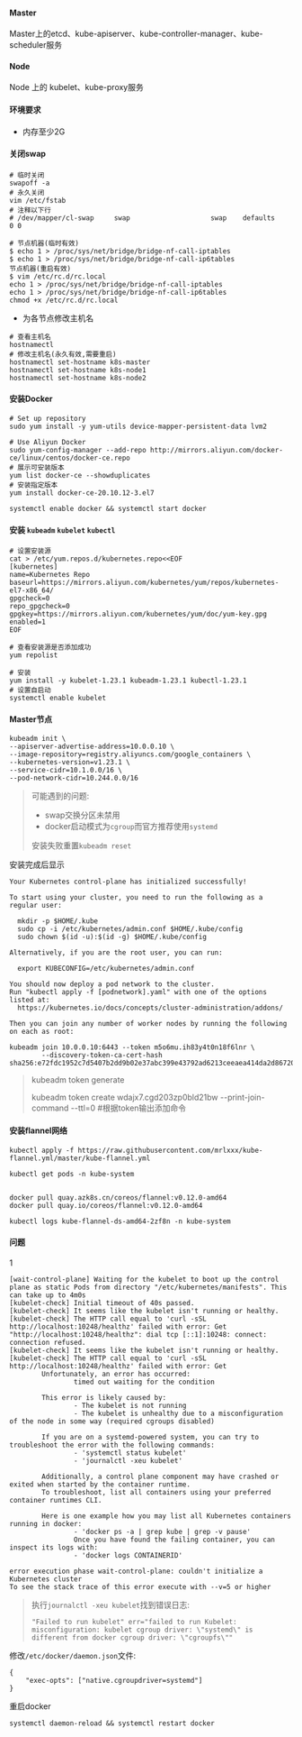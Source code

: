 #### Master

Master上的etcd、kube-apiserver、kube-controller-manager、kube-scheduler服务

#### Node

Node 上的 kubelet、kube-proxy服务

#### 环境要求

- 内存至少2G



#### 关闭swap

```
# 临时关闭
swapoff -a
# 永久关闭
vim /etc/fstab
# 注释以下行
# /dev/mapper/cl-swap     swap                    swap    defaults        0 0

# 节点机器(临时有效)
$ echo 1 > /proc/sys/net/bridge/bridge-nf-call-iptables
$ echo 1 > /proc/sys/net/bridge/bridge-nf-call-ip6tables
节点机器(重启有效)
$ vim /etc/rc.d/rc.local
echo 1 > /proc/sys/net/bridge/bridge-nf-call-iptables
echo 1 > /proc/sys/net/bridge/bridge-nf-call-ip6tables
chmod +x /etc/rc.d/rc.local
```

- 为各节点修改主机名

```
# 查看主机名
hostnamectl
# 修改主机名(永久有效,需要重启)
hostnamectl set-hostname k8s-master 
hostnamectl set-hostname k8s-node1 
hostnamectl set-hostname k8s-node2 
```



#### 安装Docker

```
# Set up repository
sudo yum install -y yum-utils device-mapper-persistent-data lvm2

# Use Aliyun Docker
sudo yum-config-manager --add-repo http://mirrors.aliyun.com/docker-ce/linux/centos/docker-ce.repo
# 展示可安装版本
yum list docker-ce --showduplicates
# 安装指定版本
yum install docker-ce-20.10.12-3.el7

systemctl enable docker && systemctl start docker
```

#### 安装 `kubeadm` `kubelet` `kubectl`

```
# 设置安装源
cat > /etc/yum.repos.d/kubernetes.repo<<EOF
[kubernetes]
name=Kubernetes Repo
baseurl=https://mirrors.aliyun.com/kubernetes/yum/repos/kubernetes-el7-x86_64/
gpgcheck=0
repo_gpgcheck=0
gpgkey=https://mirrors.aliyun.com/kubernetes/yum/doc/yum-key.gpg
enabled=1
EOF

# 查看安装源是否添加成功
yum repolist

# 安装
yum install -y kubelet-1.23.1 kubeadm-1.23.1 kubectl-1.23.1
# 设置自启动
systemctl enable kubelet
```

#### Master节点

```
kubeadm init \
--apiserver-advertise-address=10.0.0.10 \
--image-repository=registry.aliyuncs.com/google_containers \
--kubernetes-version=v1.23.1 \
--service-cidr=10.1.0.0/16 \
--pod-network-cidr=10.244.0.0/16
```

> 可能遇到的问题:
>
> - swap交换分区未禁用
> - docker启动模式为`cgroup`而官方推荐使用`systemd`
>
> 安装失败重置`kubeadm reset`

安装完成后显示

```
Your Kubernetes control-plane has initialized successfully!

To start using your cluster, you need to run the following as a regular user:

  mkdir -p $HOME/.kube
  sudo cp -i /etc/kubernetes/admin.conf $HOME/.kube/config
  sudo chown $(id -u):$(id -g) $HOME/.kube/config

Alternatively, if you are the root user, you can run:

  export KUBECONFIG=/etc/kubernetes/admin.conf

You should now deploy a pod network to the cluster.
Run "kubectl apply -f [podnetwork].yaml" with one of the options listed at:
  https://kubernetes.io/docs/concepts/cluster-administration/addons/

Then you can join any number of worker nodes by running the following on each as root:

kubeadm join 10.0.0.10:6443 --token m5o6mu.ih83y4t0n18f6lnr \
        --discovery-token-ca-cert-hash sha256:e72fdc1952c7d5407b2dd9b02e37abc399e43792ad6213ceeaea414da2d86720
```

> kubeadm token generate
>
> kubeadm token create wdajx7.cgd203zp0bld21bw  --print-join-command --ttl=0  #根据token输出添加命令

#### 安装flannel网络

```
kubectl apply -f https://raw.githubusercontent.com/mrlxxx/kube-flannel.yml/master/kube-flannel.yml

kubectl get pods -n kube-system


docker pull quay.azk8s.cn/coreos/flannel:v0.12.0-amd64
docker pull quay.io/coreos/flannel:v0.12.0-amd64

kubectl logs kube-flannel-ds-amd64-2zf8n -n kube-system
```



#### 问题

1

```
[wait-control-plane] Waiting for the kubelet to boot up the control plane as static Pods from directory "/etc/kubernetes/manifests". This can take up to 4m0s
[kubelet-check] Initial timeout of 40s passed.
[kubelet-check] It seems like the kubelet isn't running or healthy.
[kubelet-check] The HTTP call equal to 'curl -sSL http://localhost:10248/healthz' failed with error: Get "http://localhost:10248/healthz": dial tcp [::1]:10248: connect: connection refused.
[kubelet-check] It seems like the kubelet isn't running or healthy.
[kubelet-check] The HTTP call equal to 'curl -sSL http://localhost:10248/healthz' failed with error: Get
        Unfortunately, an error has occurred:
                timed out waiting for the condition

        This error is likely caused by:
                - The kubelet is not running
                - The kubelet is unhealthy due to a misconfiguration of the node in some way (required cgroups disabled)

        If you are on a systemd-powered system, you can try to troubleshoot the error with the following commands:
                - 'systemctl status kubelet'
                - 'journalctl -xeu kubelet'

        Additionally, a control plane component may have crashed or exited when started by the container runtime.
        To troubleshoot, list all containers using your preferred container runtimes CLI.

        Here is one example how you may list all Kubernetes containers running in docker:
                - 'docker ps -a | grep kube | grep -v pause'
                Once you have found the failing container, you can inspect its logs with:
                - 'docker logs CONTAINERID'

error execution phase wait-control-plane: couldn't initialize a Kubernetes cluster
To see the stack trace of this error execute with --v=5 or higher
```

> 执行`journalctl -xeu kubelet`找到错误日志:
>
> `"Failed to run kubelet" err="failed to run Kubelet: misconfiguration: kubelet cgroup driver: \"systemd\" is different from docker cgroup driver: \"cgroupfs\""`

修改`/etc/docker/daemon.json`文件:

```
{
    "exec-opts": ["native.cgroupdriver=systemd"]
}
```

重启docker

```
systemctl daemon-reload && systemctl restart docker
```

